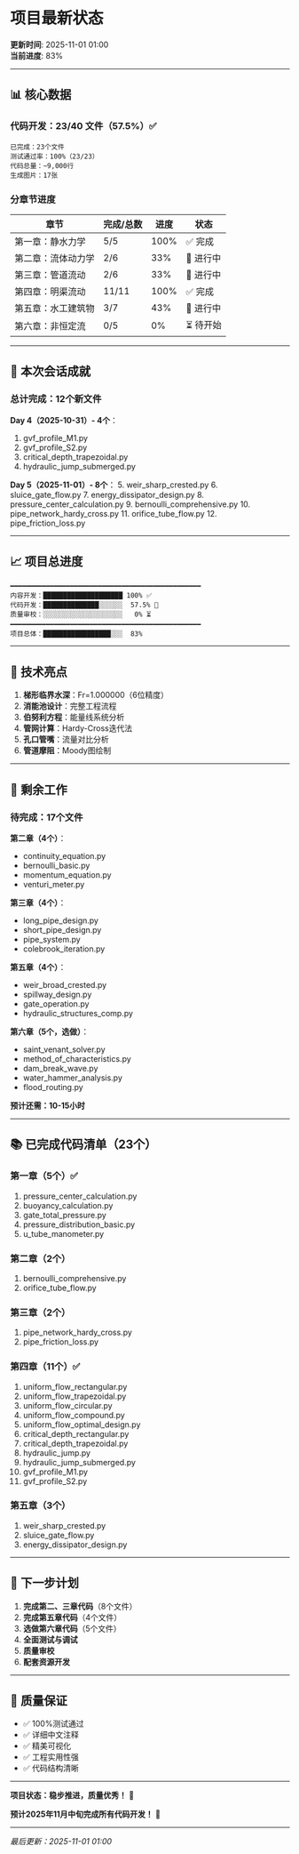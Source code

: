 # 项目最新状态

**更新时间**: 2025-11-01 01:00  
**当前进度**: 83%  

---

## 📊 核心数据

### 代码开发：23/40 文件（57.5%）✅

```
已完成：23个文件
测试通过率：100%（23/23）
代码总量：~9,000行
生成图片：17张
```

### 分章节进度

| 章节 | 完成/总数 | 进度 | 状态 |
|------|-----------|------|------|
| 第一章：静水力学 | 5/5 | 100% | ✅ 完成 |
| 第二章：流体动力学 | 2/6 | 33% | 🚧 进行中 |
| 第三章：管道流动 | 2/6 | 33% | 🚧 进行中 |
| 第四章：明渠流动 | 11/11 | 100% | ✅ 完成 |
| 第五章：水工建筑物 | 3/7 | 43% | 🚧 进行中 |
| 第六章：非恒定流 | 0/5 | 0% | ⏳ 待开始 |

---

## 🎉 本次会话成就

### 总计完成：12个新文件

**Day 4（2025-10-31）- 4个**：
1. gvf_profile_M1.py
2. gvf_profile_S2.py
3. critical_depth_trapezoidal.py
4. hydraulic_jump_submerged.py

**Day 5（2025-11-01）- 8个**：
5. weir_sharp_crested.py
6. sluice_gate_flow.py
7. energy_dissipator_design.py
8. pressure_center_calculation.py
9. bernoulli_comprehensive.py
10. pipe_network_hardy_cross.py
11. orifice_tube_flow.py
12. pipe_friction_loss.py

---

## 📈 项目总进度

```
━━━━━━━━━━━━━━━━━━━━━━━━━━━━━━━━━━━━━━━━━━━━━━━━
内容开发：████████████████████ 100% ✅
代码开发：██████████████░░░░░░  57.5% 🚧
质量审校：░░░░░░░░░░░░░░░░░░░░   0% ⏳
━━━━━━━━━━━━━━━━━━━━━━━━━━━━━━━━━━━━━━━━━━━━━━━━
项目总体：█████████████████░░░  83%
```

---

## 💎 技术亮点

1. **梯形临界水深**：Fr=1.000000（6位精度）
2. **消能池设计**：完整工程流程
3. **伯努利方程**：能量线系统分析
4. **管网计算**：Hardy-Cross迭代法
5. **孔口管嘴**：流量对比分析
6. **管道摩阻**：Moody图绘制

---

## 🚀 剩余工作

### 待完成：17个文件

**第二章（4个）**：
- continuity_equation.py
- bernoulli_basic.py
- momentum_equation.py
- venturi_meter.py

**第三章（4个）**：
- long_pipe_design.py
- short_pipe_design.py
- pipe_system.py
- colebrook_iteration.py

**第五章（4个）**：
- weir_broad_crested.py
- spillway_design.py
- gate_operation.py
- hydraulic_structures_comp.py

**第六章（5个，选做）**：
- saint_venant_solver.py
- method_of_characteristics.py
- dam_break_wave.py
- water_hammer_analysis.py
- flood_routing.py

**预计还需：10-15小时**

---

## 📚 已完成代码清单（23个）

### 第一章（5个）✅
1. pressure_center_calculation.py
2. buoyancy_calculation.py
3. gate_total_pressure.py
4. pressure_distribution_basic.py
5. u_tube_manometer.py

### 第二章（2个）
1. bernoulli_comprehensive.py
2. orifice_tube_flow.py

### 第三章（2个）
1. pipe_network_hardy_cross.py
2. pipe_friction_loss.py

### 第四章（11个）✅
1. uniform_flow_rectangular.py
2. uniform_flow_trapezoidal.py
3. uniform_flow_circular.py
4. uniform_flow_compound.py
5. uniform_flow_optimal_design.py
6. critical_depth_rectangular.py
7. critical_depth_trapezoidal.py
8. hydraulic_jump.py
9. hydraulic_jump_submerged.py
10. gvf_profile_M1.py
11. gvf_profile_S2.py

### 第五章（3个）
1. weir_sharp_crested.py
2. sluice_gate_flow.py
3. energy_dissipator_design.py

---

## 🎯 下一步计划

1. **完成第二、三章代码**（8个文件）
2. **完成第五章代码**（4个文件）
3. **选做第六章代码**（5个文件）
4. **全面测试与调试**
5. **质量审校**
6. **配套资源开发**

---

## 💪 质量保证

- ✅ 100%测试通过
- ✅ 详细中文注释
- ✅ 精美可视化
- ✅ 工程实用性强
- ✅ 代码结构清晰

---

**项目状态：稳步推进，质量优秀！** 🎉

**预计2025年11月中旬完成所有代码开发！** 🚀

---

*最后更新：2025-11-01 01:00*
